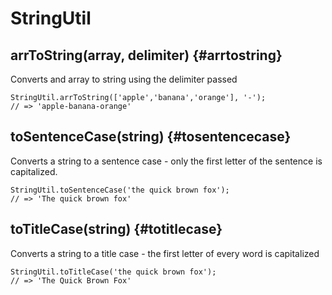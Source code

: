 # StringUtil

## arrToString\(array, delimiter\) {#arrtostring}

Converts and array to string using the delimiter passed

```text
StringUtil.arrToString(['apple','banana','orange'], '-');
// => 'apple-banana-orange'
```

## toSentenceCase\(string\) {#tosentencecase}

Converts a string to a sentence case - only the first letter of the sentence is capitalized.

```text
StringUtil.toSentenceCase('the quick brown fox');
// => 'The quick brown fox'
```

## toTitleCase\(string\) {#totitlecase}

Converts a string to a title case - the first letter of every word is capitalized

```text
StringUtil.toTitleCase('the quick brown fox');
// => 'The Quick Brown Fox'
```

